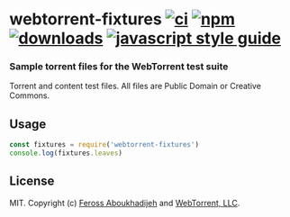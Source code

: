 # webtorrent-fixtures [![ci][ci-image]][ci-url] [![npm][npm-image]][npm-url] [![downloads][downloads-image]][downloads-url] [![javascript style guide][standard-image]][standard-url]

[ci-image]: https://github.com/webtorrent/webtorrent-fixtures/actions/workflows/ci.yml/badge.svg
[ci-url]: https://github.com/webtorrent/webtorrent-fixtures/actions/workflows/ci.yml
[npm-image]: https://img.shields.io/npm/v/webtorrent-fixtures.svg
[npm-url]: https://npmjs.org/package/webtorrent-fixtures
[downloads-image]: https://img.shields.io/npm/dm/webtorrent-fixtures.svg
[downloads-url]: https://npmjs.org/package/webtorrent-fixtures
[standard-image]: https://img.shields.io/badge/code_style-standard-brightgreen.svg
[standard-url]: https://standardjs.com

### Sample torrent files for the WebTorrent test suite

Torrent and content test files. All files are Public Domain or Creative Commons.

## Usage

```js
const fixtures = require('webtorrent-fixtures')
console.log(fixtures.leaves)
```

## License

MIT. Copyright (c) [Feross Aboukhadijeh](https://feross.org) and [WebTorrent, LLC](https://webtorrent.io).
